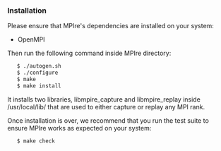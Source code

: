 ### Installation

Please ensure that MPIre's dependencies are installed on your system:

  * OpenMPI

Then run the following command inside MPIre directory:

```bash
   $ ./autogen.sh
   $ ./configure
   $ make
   $ make install
```
It installs two libraries, libmpire_capture and libmpire_replay inside
/usr/local/lib/ that are used to either capture or replay any MPI rank.

Once installation is over, we recommend that you run the test suite to ensure
MPIre works as expected on your system:

```bash
   $ make check
```
